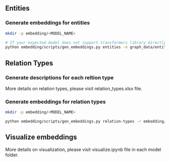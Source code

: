 ## Entities

### Generate embeddings for entities

```bash
mkdir -p embedding/<MODEL_NAME>

# If your expected model does not support transformers library directly, you can download the model's weights and refer to it by its path.
python embedding/scripts/gen_embeddings.py entities -e graph_data/entities.tsv -m <MODEL_NAME or MODEL_PATH> -o embedding/<MODEL_NAME>/entities_embeddings.tsv
```

## Relation Types
### Generate descriptions for each reltion type

More details on relation types, please visit relation_types.xlsx file.

### Generate embeddings for relation types

```bash
mkdir -p embedding/<MODEL_NAME>

python embedding/scripts/gen_embeddings.py relation-types -r embedding/relation_types.tsv -m <MODEL_NAME or MODEL_PATH> -o embedding/<MODEL_NAME>/realtion_types_embeddings.tsv
```

## Visualize embeddings

More details on visualization, please visit visualize.ipynb file in each model folder.